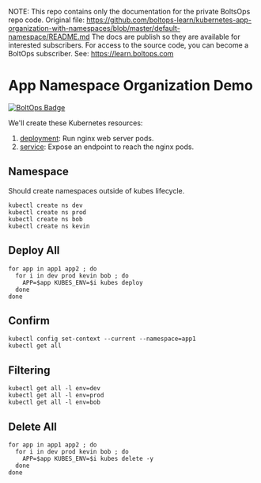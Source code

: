 <!-- note marker start -->
NOTE: This repo contains only the documentation for the private BoltsOps repo code.
Original file: https://github.com/boltops-learn/kubernetes-app-organization-with-namespaces/blob/master/default-namespace/README.md
The docs are publish so they are available for interested subscribers.
For access to the source code, you can become a BoltOps subscriber.
See: https://learn.boltops.com

<!-- note marker end -->

# App Namespace Organization Demo

[![BoltOps Badge](https://img.boltops.com/boltops/badges/boltops-badge.png)](https://www.boltops.com)

We'll create these Kubernetes resources:

1. [deployment](deployment.yaml): Run nginx web server pods.
2. [service](service.yaml): Expose an endpoint to reach the nginx pods.

## Namespace

Should create namespaces outside of kubes lifecycle.

    kubectl create ns dev
    kubectl create ns prod
    kubectl create ns bob
    kubectl create ns kevin

## Deploy All

    for app in app1 app2 ; do
      for i in dev prod kevin bob ; do
        APP=$app KUBES_ENV=$i kubes deploy
      done
    done

## Confirm

    kubectl config set-context --current --namespace=app1
    kubectl get all

## Filtering

    kubectl get all -l env=dev
    kubectl get all -l env=prod
    kubectl get all -l env=bob

## Delete All

    for app in app1 app2 ; do
      for i in dev prod kevin bob ; do
        APP=$app KUBES_ENV=$i kubes delete -y
      done
    done
